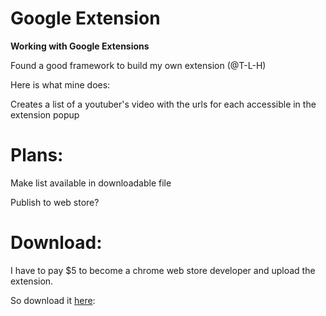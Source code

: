 # Google Extension
<b>Working with Google Extensions</b>

Found a good framework to build my own extension (@T-L-H)

Here is what mine does: 

Creates a list of a youtuber's video with the urls for each accessible in the extension popup


# Plans:

Make list available in downloadable file

Publish to web store?

# Download:

I have to pay $5 to become a chrome web store developer and upload the extension.

So download it 
<a download="extension.zip" href="/downloads/Youtube-Playlist-Maker.zip" title="extension">here</a>:


